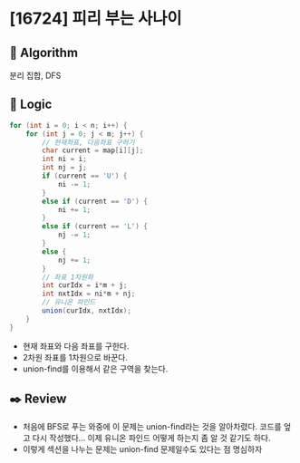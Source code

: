 # [16724] 피리 부는 사나이

## :pushpin: **Algorithm**

분리 집합, DFS

## :round_pushpin: **Logic**

```java
for (int i = 0; i < n; i++) {
    for (int j = 0; j < m; j++) {
        // 현재좌표, 다음좌표 구하기
        char current = map[i][j];
        int ni = i;
        int nj = j;
        if (current == 'U') {
            ni -= 1;
        }
        else if (current == 'D') {
            ni += 1;
        }
        else if (current == 'L') {
            nj -= 1;
        }
        else {
            nj += 1;
        }
        // 좌표 1차원화
        int curIdx = i*m + j;
        int nxtIdx = ni*m + nj;
        // 유니온 파인드
        union(curIdx, nxtIdx);
    }
}
```
- 현재 좌표와 다음 좌표를 구한다.
- 2차원 좌표를 1차원으로 바꾼다.
- union-find를 이용해서 같은 구역을 찾는다.


## :black_nib: **Review**

- 처음에 BFS로 푸는 와중에 이 문제는 union-find라는 것을 알아차렸다. 코드를 엎고 다시 작성했다... 이제 유니온 파인드 어떻게 하는지 좀 알 것 같기도 하다.
- 이렇게 섹션을 나누는 문제는 union-find 문제일수도 있다는 점 명심하자